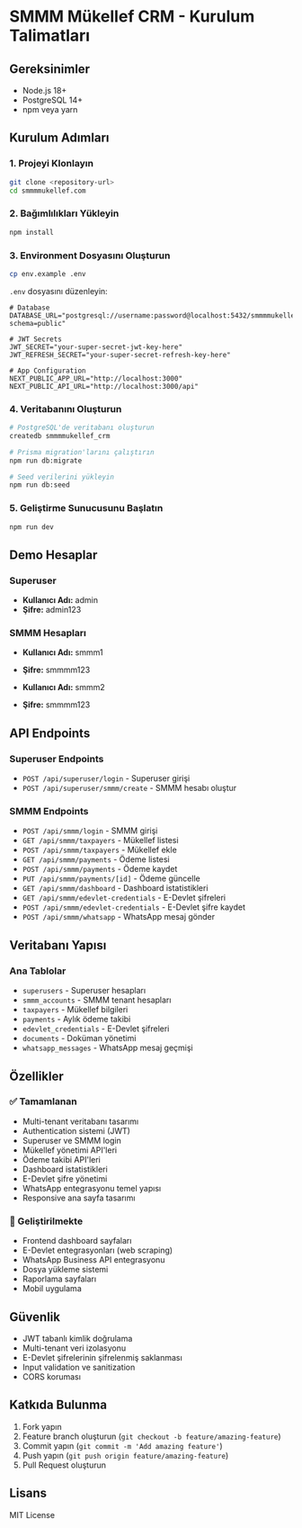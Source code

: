 # SMMM Mükellef CRM - Kurulum Talimatları

## Gereksinimler

- Node.js 18+ 
- PostgreSQL 14+
- npm veya yarn

## Kurulum Adımları

### 1. Projeyi Klonlayın
```bash
git clone <repository-url>
cd smmmmukellef.com
```

### 2. Bağımlılıkları Yükleyin
```bash
npm install
```

### 3. Environment Dosyasını Oluşturun
```bash
cp env.example .env
```

`.env` dosyasını düzenleyin:
```env
# Database
DATABASE_URL="postgresql://username:password@localhost:5432/smmmmukellef_crm?schema=public"

# JWT Secrets
JWT_SECRET="your-super-secret-jwt-key-here"
JWT_REFRESH_SECRET="your-super-secret-refresh-key-here"

# App Configuration
NEXT_PUBLIC_APP_URL="http://localhost:3000"
NEXT_PUBLIC_API_URL="http://localhost:3000/api"
```

### 4. Veritabanını Oluşturun
```bash
# PostgreSQL'de veritabanı oluşturun
createdb smmmmukellef_crm

# Prisma migration'larını çalıştırın
npm run db:migrate

# Seed verilerini yükleyin
npm run db:seed
```

### 5. Geliştirme Sunucusunu Başlatın
```bash
npm run dev
```

## Demo Hesaplar

### Superuser
- **Kullanıcı Adı:** admin
- **Şifre:** admin123

### SMMM Hesapları
- **Kullanıcı Adı:** smmm1
- **Şifre:** smmmm123

- **Kullanıcı Adı:** smmm2  
- **Şifre:** smmmm123

## API Endpoints

### Superuser Endpoints
- `POST /api/superuser/login` - Superuser girişi
- `POST /api/superuser/smmm/create` - SMMM hesabı oluştur

### SMMM Endpoints
- `POST /api/smmm/login` - SMMM girişi
- `GET /api/smmm/taxpayers` - Mükellef listesi
- `POST /api/smmm/taxpayers` - Mükellef ekle
- `GET /api/smmm/payments` - Ödeme listesi
- `POST /api/smmm/payments` - Ödeme kaydet
- `PUT /api/smmm/payments/[id]` - Ödeme güncelle
- `GET /api/smmm/dashboard` - Dashboard istatistikleri
- `GET /api/smmm/edevlet-credentials` - E-Devlet şifreleri
- `POST /api/smmm/edevlet-credentials` - E-Devlet şifre kaydet
- `POST /api/smmm/whatsapp` - WhatsApp mesaj gönder

## Veritabanı Yapısı

### Ana Tablolar
- `superusers` - Superuser hesapları
- `smmm_accounts` - SMMM tenant hesapları  
- `taxpayers` - Mükellef bilgileri
- `payments` - Aylık ödeme takibi
- `edevlet_credentials` - E-Devlet şifreleri
- `documents` - Doküman yönetimi
- `whatsapp_messages` - WhatsApp mesaj geçmişi

## Özellikler

### ✅ Tamamlanan
- Multi-tenant veritabanı tasarımı
- Authentication sistemi (JWT)
- Superuser ve SMMM login
- Mükellef yönetimi API'leri
- Ödeme takibi API'leri
- Dashboard istatistikleri
- E-Devlet şifre yönetimi
- WhatsApp entegrasyonu temel yapısı
- Responsive ana sayfa tasarımı

### 🚧 Geliştirilmekte
- Frontend dashboard sayfaları
- E-Devlet entegrasyonları (web scraping)
- WhatsApp Business API entegrasyonu
- Dosya yükleme sistemi
- Raporlama sayfaları
- Mobil uygulama

## Güvenlik

- JWT tabanlı kimlik doğrulama
- Multi-tenant veri izolasyonu
- E-Devlet şifrelerinin şifrelenmiş saklanması
- Input validation ve sanitization
- CORS koruması

## Katkıda Bulunma

1. Fork yapın
2. Feature branch oluşturun (`git checkout -b feature/amazing-feature`)
3. Commit yapın (`git commit -m 'Add amazing feature'`)
4. Push yapın (`git push origin feature/amazing-feature`)
5. Pull Request oluşturun

## Lisans

MIT License
